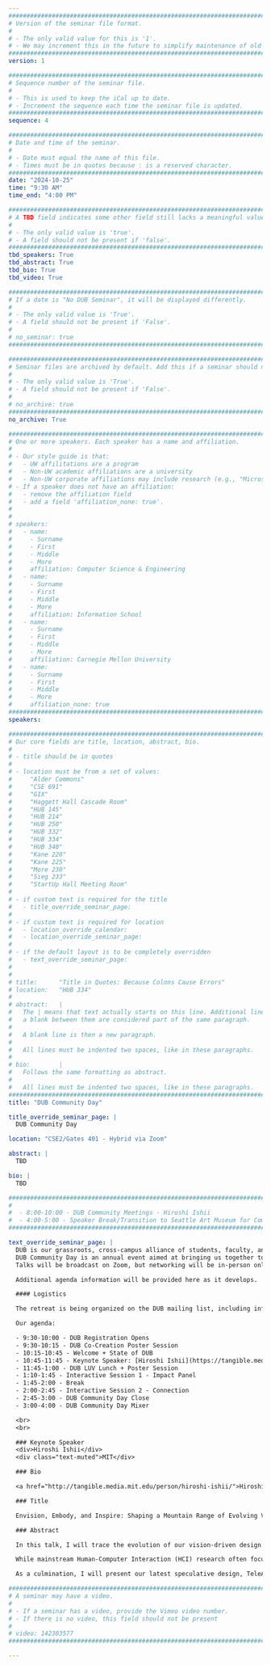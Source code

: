 ```yaml
---
################################################################################
# Version of the seminar file format.
#
# - The only valid value for this is '1'.
# - We may increment this in the future to simplify maintenance of old seminars.
################################################################################
version: 1

################################################################################
# Sequence number of the seminar file.
#
# - This is used to keep the iCal up to date.
# - Increment the sequence each time the seminar file is updated.
################################################################################
sequence: 4

################################################################################
# Date and time of the seminar.
#
# - Date must equal the name of this file.
# - Times must be in quotes because : is a reserved character.
################################################################################
date: "2024-10-25"
time: "9:30 AM"
time_end: "4:00 PM"

################################################################################
# A TBD field indicates some other field still lacks a meaningful value.
#
# - The only valid value is 'true'.
# - A field should not be present if 'false'.
################################################################################
tbd_speakers: True
tbd_abstract: True
tbd_bio: True
tbd_video: True

################################################################################
# If a date is "No DUB Seminar", it will be displayed differently.
#
# - The only valid value is 'True'.
# - A field should not be present if 'False'.
#
# no_seminar: true
################################################################################

################################################################################
# Seminar files are archived by default. Add this if a seminar should not be.
#
# - The only valid value is 'True'.
# - A field should not be present if 'False'.
#
# no_archive: true
################################################################################
no_archive: True

################################################################################
# One or more speakers. Each speaker has a name and affiliation.
#
# - Our style guide is that:
#   - UW affilitations are a program
#   - Non-UW academic affiliations are a university
#   - Non-UW corporate affiliations may include research (e.g., "Microsoft Research")
# - If a speaker does not have an affiliation:
#   - remove the affiliation field
#   - add a field 'affiliation_none: true'.
#
#
# speakers:
#   - name:
#     - Surname
#     - First
#     - Middle
#     - More
#     affiliation: Computer Science & Engineering
#   - name:
#     - Surname
#     - First
#     - Middle
#     - More
#     affiliation: Information School
#   - name:
#     - Surname
#     - First
#     - Middle
#     - More
#     affiliation: Carnegie Mellon University
#   - name:
#     - Surname
#     - First
#     - Middle
#     - More
#     affiliation_none: true
################################################################################
speakers:

################################################################################
# Our core fields are title, location, abstract, bio.
#
# - title should be in quotes
#
# - location must be from a set of values:
#     "Alder Commons"
#     "CSE 691"
#     "GIX"
#     "Haggett Hall Cascade Room"
#     "HUB 145"
#     "HUB 214"
#     "HUB 250"
#     "HUB 332"
#     "HUB 334"
#     "HUB 340"
#     "Kane 220"
#     "Kane 225"
#     "More 230"
#     "Sieg 233"
#     "StartUp Hall Meeting Room"
#
# - if custom text is required for the title
#   - title_override_seminar_page:
#
# - if custom text is required for location
#   - location_override_calendar:
#   - location_override_seminar_page:
#
# - if the default layout is to be completely overridden
#   - text_override_seminar_page:
#
#
# title:      "Title in Quotes: Because Colons Cause Errors"
# location:   "HUB 334"
#
# abstract:   |
#   The | means that text actually starts on this line. Additional lines without
#   a blank between them are considered part of the same paragraph.
#
#   A blank line is then a new paragraph.
#
#   All lines must be indented two spaces, like in these paragraphs.
#
# bio:        |
#   Follows the same formatting as abstract.
#
#   All lines must be indented two spaces, like in these paragraphs.
################################################################################
title: "DUB Community Day"

title_override_seminar_page: |
  DUB Community Day

location: "CSE2/Gates 401 - Hybrid via Zoom"

abstract: |
  TBD

bio: |
  TBD

################################################################################  
#
#  - 8:00-10:00 - DUB Community Meetings - Hiroshi Ishii
#  - 4:00-5:00 - Speaker Break/Transition to Seattle Art Museum for Community PK Event
################################################################################

text_override_seminar_page: |
  DUB is our grassroots, cross-campus alliance of students, faculty, and industry partners interested in HCI & Design at the University of Washington.
  DUB Community Day is an annual event aimed at bringing us together to reflect on our community, welcome newcomers, share fresh ideas, and socialize.
  Talks will be broadcast on Zoom, but networking will be in-person only.

  Additional agenda information will be provided here as it develops.

  #### Logistics

  The retreat is being organized on the DUB mailing list, including information on how to RSVP and participate.

  Our agenda:

  - 9:30-10:00 - DUB Registration Opens
  - 9:30-10:15 - DUB Co-Creation Poster Session
  - 10:15-10:45 - Welcome + State of DUB
  - 10:45-11:45 - Keynote Speaker: [Hiroshi Ishii](https://tangible.media.mit.edu/person/hiroshi-ishii/)
  - 11:45-1:00 - DUB LUV Lunch + Poster Session
  - 1:10-1:45 - Interactive Session 1 - Impact Panel
  - 1:45-2:00 - Break
  - 2:00-2:45 - Interactive Session 2 - Connection
  - 2:45-3:00 - DUB Community Day Close
  - 3:00-4:00 - DUB Community Day Mixer

  <br>
  <br>

  ### Keynote Speaker
  <div>Hiroshi Ishii</div>
  <div class="text-muted">MIT</div>

  ### Bio

  <a href="http://tangible.media.mit.edu/person/hiroshi-ishii/">Hiroshi Ishii</a> is the Jerome B. Wiesner Professor of Media Arts and Sciences at the MIT Media Lab. He was named Media Lab Associate Director in May 2008. He is the director of the <a href="http://tangible.media.mit.edu/">Tangible Media Group</a> which he founded in 1995 to pursue new visions in Human-Computer Interaction (HCI): <a href="http://tangible.media.mit.edu/vision/">"Tangible Bits” and "Radical Atoms.”</a> Ishii and his team have presented their research at a variety of scientific, design, and artistic venues (including ACM SIGCHI, SIGGRAPH, Cooper Hewitt Design Museum, Milan Design Week, Cannes Lions Festival, Aspen Ideas Festival, Industrial Design Society of America, AIGA, Ars Electronica, Centre Pompidou, Victoria and Albert Museum and NTT ICC) emphasizing that the development of a vision requires the rigors of both scientific and artistic review. In 2006 Ishii was elected to the CHI Academy by ACM SIGCHI, received the <a href="https://www.media.mit.edu/videos/tm-making-digital-tangible-2019-05-06/">SIGCHI Lifetime Research Award in 2019</a>, and was named ACM Fellow in 2022. Prior to joining the MIT Media Lab, from 1988-1994, Ishii led the CSCW research group at NTT Human Interface Laboratories Japan, where he and his team invented TeamWorkStation and ClearBoard.

  ### Title

  Envision, Embody, and Inspire: Shaping a Mountain Range of Evolving Visions

  ### Abstract

  In this talk, I will trace the evolution of our vision-driven design research from Tangible Bits to Radical Atoms and from Telepresence to TeleAbsence over the past 30 years. Through a series of interaction design projects showcased across media arts, design, and scientific communities, I will illustrate how we blend artistic exploration with scientific rigor. Central to this approach is my guiding philosophy: “Be Artistic and Analytic. Be Poetic and Pragmatic.”

  While mainstream Human-Computer Interaction (HCI) research often focuses on functional concerns—such as user needs, practical applications, and usability—our work seeks to transcend these boundaries. Bringing together art, design, science, and technology, we aim to make the digital tangible while exploring the deeper meaning of the 'presence of absence.'

  As a culmination, I will present our latest speculative design, TeleAbsence, where the audience will experience illusory communication with a deceased pianist brought to life through the keys of a piano.

################################################################################
# A seminar may have a video.
#
# - If a seminar has a video, provide the Vimeo video number.
# - If there is no video, this field should not be present
#
# video: 142303577
################################################################################

---
```

